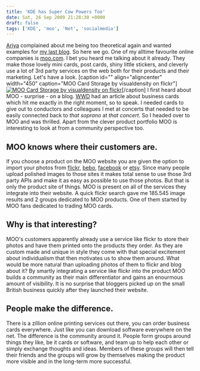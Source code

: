 ```yaml
---
title: 'KDE has Super Cow Powers Too'
date: Sat, 26 Sep 2009 21:28:30 +0000
draft: false
tags: ['KDE', 'moo', 'Net', 'socialmedia']
---
```


[Ariya](http://ariya.blogspot.com/) complained about me being too theoretical again and wanted examples for [my last blog](/net/being-social). So here we go. One of my alltime favourite online companies is [moo.com](http://moo.com). I bet you heard me talking about it already. They make those lovely mini cards, post cards, shiny little stickers, and cleverly use a lot of 3rd party services on the web both for their products and their marketing. Let's have a look. \[caption id="" align="aligncenter" width="450" caption="MOO Card Storage by visualdensity on flickr"\][![MOO Card Storage by visualdensity on flickr](http://farm1.static.flickr.com/141/320370926_3da0bc3179.jpg "MOO Card Storage")](http://www.flickr.com/photos/visualdensity/320370926/)\[/caption\] I first heard about MOO - surprise - on a blog. [WWD](http://webworkerdaily.com/2007/04/18/open-thread-whats-on-your-business-cards) had an article about business cards which hit me exactly in the right moment, so to speak. I needed cards to give out to conductors and colleagues I met at concerts that needed to be easily connected back to _that soprano_ at _that concert_. So I headed over to MOO and was thrilled. Apart from the clever product portfolio MOO is interesting to look at from a community perspective too.

MOO knows where their customers are.
------------------------------------

If you choose a product on the MOO website you are given the option to import your photos from [flickr](http://www.flickr.com "Flickr"), [bebo](http://www.bebo.com "Bebo"), [facebook](http://facebook.com "Facebook") or [etsy](http://etsy.com). Since many people upload polished images to those sites it makes total sense to use those 3rd party APIs and make it as easy as possible to use those photos. But that is only the product site of things. MOO is present on all of the services they integrate into their website. A quick flickr search gave me 185.545 image results and 2 groups dedicated to MOO products. One of them started by MOO fans dedicated to trading MOO cards.

Why is that interesting?
------------------------

MOO's customers apparently already use a service like flickr to store their photos and have them printed onto the products they order. As they are custom made and unique in style they come with that special excitement about individualism that then motivates us to show them around. What would be more natural than uploading photos of them to flickr and blog about it? By smartly integrating a service like flickr into the product MOO builds a community as their main differentiator and gains an enourmous amount of visibility. It is no surprise that bloggers picked up on the small British business quickly after they launched their website.

People make the difference.
---------------------------

There is a zillion online printing services out there, you can order business cards everywhere. Just like you can download software everywhere on the net. The difference is the community around it. People form groups around things they like, be it cards or software, and team up to help each other or simply exchange thoughts and ideas. Members of these groups will then tell their friends and the groups will grow by themselves making the product more visible and in the long-term more successful.